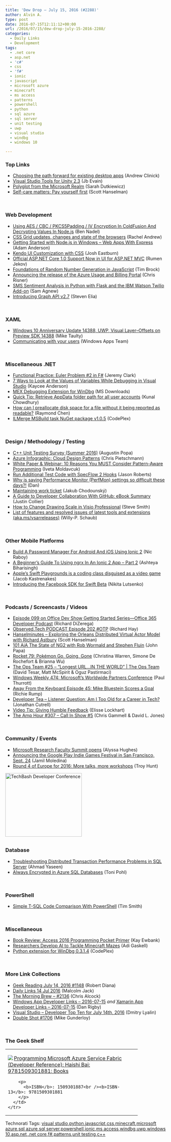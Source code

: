 ```yaml
---
title: 'Dew Drop – July 15, 2016 (#2288)'
author: Alvin A.
type: post
date: 2016-07-15T12:11:12+00:00
url: /2016/07/15/dew-drop-july-15-2016-2288/
categories:
  - Daily Links
  - Development
tags:
  - .net core
  - asp.net
  - 'c#'
  - css
  - 'f#'
  - ionic
  - javascript
  - microsoft azure
  - minecraft
  - ms access
  - patterns
  - powershell
  - python
  - sql azure
  - sql server
  - unit testing
  - uwp
  - visual studio
  - windbg
  - windows 10

---
```

### <a name="top"></a>Top Links

  * <a href="https://blogs.windows.com/buildingapps/2016/07/14/choosing-the-path-forward-for-existing-desktop-apps-4/?WT.mc_id=DX_MVP4025064" target="_blank">Choosing the path forward for existing desktop apps</a> (Andrew Clinick)
  * <a href="https://blogs.msdn.microsoft.com/visualstudio/2016/07/14/visual-studio-tools-for-unity-2-3/" target="_blank">Visual Studio Tools for Unity 2.3</a> (Jb Evain)
  * <a href="http://www.codinggeekette.com/polyglot-from-the-microsoft-realm/" target="_blank">Polyglot from the Microsoft Realm</a> (Sarah Dutkiewicz)
  * <a href="http://feeds.hanselman.com/~/165463990/0/scotthanselman~Selfcare-matters-Pay-yourself-first.aspx" target="_blank">Self-care matters: Pay yourself first</a> (Scott Hanselman)

&nbsp;

### <a name="web"></a>Web Development

  * <a href="http://www.bennadel.com/blog/3121-using-aes-cbc-pkcs5padding-iv-encryption-in-coldfusion-and-decrypting-values-in-node-js.htm" target="_blank">Using AES / CBC / PKCS5Padding / IV Encryption In ColdFusion And Decrypting Values In Node.js</a> (Ben Nadel)
  * <a href="http://www.rachelandrew.co.uk/archives/2016/07/14/css-grid-updates-changes-and-state-of-the-browsers/" target="_blank">CSS Grid updates, changes and state of the browsers</a> (Rachel Andrew)
  * <a href="https://blog.falafel.com/getting-started-node-js-express-handlebars/" target="_blank">Getting Started with Node.js in Windows – Web Apps With Express</a> (Adam Anderson)
  * <a href="https://blog.falafel.com/kendo-ui-customization-css/" target="_blank">Kendo UI Customization with CSS</a> (Josh Eastburn)
  * <a href="http://www.telerik.com/blogs/official-asp.net-core-1-support-now-in-ui-for-aspnet-mvc" target="_blank">Official ASP.NET Core 1.0 Support Now in UI for ASP.NET MVC</a> (Rumen Jekov)
  * <a href="http://www.infragistics.com/community/blogs/tim_brock/archive/2016/07/14/foundations-of-random-number-generation-in-javascript.aspx" target="_blank">Foundations of Random Number Generation in JavaScript</a> (Tim Brock)
  * <a href="https://azure.microsoft.com/blog/announcing-the-release-of-the-azure-usage-and-billing-portal/" target="_blank">Announcing the release of the Azure Usage and Billing Portal</a> (Chris Risner)
  * <a href="https://twilioinc.wpengine.com/2016/07/sms-sentiment-analysis-in-python-with-flask-and-the-ibm-watson-twilio-add-on.html" target="_blank">SMS Sentiment Analysis in Python with Flask and the IBM Watson Twilio Add-on</a> (Sam Agnew)
  * <a href="https://developers.facebook.com/blog/post/2016/07/14/graph-api-v27/" target="_blank">Introducing Graph API v2.7</a> (Steven Elia)

&nbsp;

### <a name="silverlight"></a>XAML

  * <a href="http://feedproxy.google.com/~r/mtaulty/~3/ipMAYVIXNX4/" target="_blank">Windows 10 Anniversary Update 14388, UWP, Visual Layer–Offsets on Preview SDK 14388</a> (Mike Taulty)
  * <a href="https://blogs.windows.com/buildingapps/2016/07/14/communicating-with-your-users-3/?WT.mc_id=DX_MVP4025064" target="_blank">Communicating with your users</a> (Windows Apps Team)

&nbsp;

### <a name="dotnet"></a>Miscellaneous .NET

  * <a href="http://jeremybytes.blogspot.com/2016/07/functional-practice-euler-problem-2-in-f.html" target="_blank">Functional Practice: Euler Problem #2 in F#</a> (Jeremy Clark)
  * <a href="https://blogs.msdn.microsoft.com/visualstudioalm/2016/07/15/7-ways-to-look-at-the-values-of-variables-while-debugging-in-visual-studio/" target="_blank">7 Ways to Look at the Values of Variables While Debugging in Visual Studio</a> (Kaycee Anderson)
  * <a href="http://www.microsoft.com/en-us/download/details.aspx?id=53304&WT.mc_id=DX_MVP4025064" target="_blank">MEX Debugging Extension for WinDbg</a> (MS Downloads)
  * <a href="http://feedproxy.google.com/~r/kunal2383/~3/7yAABl0Qw5o/retrieve-appdata-folder-path.html" target="_blank">Quick Tip: Retrieve AppData folder path for all user accounts</a> (Kunal Chowdhury)
  * <a href="https://blogs.msdn.microsoft.com/oldnewthing/20160714-00/?p=93875" target="_blank">How can I preallocate disk space for a file without it being reported as readable?</a> (Raymond Chen)
  * <a href="http://ilmergemsbuild.codeplex.com/releases/view/624991" target="_blank">ILMerge MSBuild task NuGet package v1.0.5</a> (CodePlex)

&nbsp;

### <a name="design"></a>Design / Methodology / Testing

  * <a href="https://blogs.msdn.microsoft.com/vcblog/2016/07/14/c-unit-testing-survey-summer-2016/" target="_blank">C++ Unit Testing Survey (Summer 2016)</a> (Augustin Popa)
  * <a href="https://buildazure.com/2016/07/15/azure-infographic-cloud-design-patterns/" target="_blank">Azure Infographic: Cloud Design Patterns</a> (Chris Pietschmann)
  * <a href="http://feedproxy.google.com/~r/postsharp/~3/_3Y74tC9Kro/post.aspx" target="_blank">White Paper & Webinar: 10 Reasons You MUST Consider Pattern-Aware Programming</a> (Iveta Moldavcuk)
  * <a href="https://visualstudiomagazine.com/articles/2016/07/01/specflow-2-hooks.aspx" target="_blank">Run Additional Test Code with SpecFlow 2 Hooks</a> (Jason Roberts)
  * <a href="http://www.productiverage.com/why-is-saving-performance-monitor-perfmon-settings-so-difficult-these-days" target="_blank">Why is saving Performance Monitor (PerfMon) settings so difficult these days?!</a> (Dan)
  * <a href="https://chodounsky.net/2016/07/15/maintaining-work-ticket/" target="_blank">Maintaining work ticket</a> (Jakub Chodounský)
  * <a href="https://dzone.com/articles/a-guide-to-developer-collaboration-with-github-ebo?utm_medium=feed&utm_source=feedpress.me&utm_campaign=Feed%3A+dzone" target="_blank">A Guide to Developer Collaboration With GitHub: eBook Summary</a> (Justin Collier)
  * <a href="http://ardalis.com/how-to-change-drawing-scale-in-visio-professional" target="_blank">How to Change Drawing Scale in Visio Professional</a> (Steve Smith)
  * <a href="https://blogs.msdn.microsoft.com/visualstudioalmrangers/2016/07/15/list-of-features-and-resolved-issues-of-latest-tools-and-extensions/" target="_blank">List of features and resolved issues of latest tools and extensions (aka.ms/vsarreleases)</a> (Willy-P. Schaub)

&nbsp;

### <a name="mobile"></a>Other Mobile Platforms

  * <a href="https://www.thepolyglotdeveloper.com/2016/07/build-a-password-manager-for-android-and-ios-using-ionic-2/" target="_blank">Build A Password Manager For Android And iOS Using Ionic 2</a> (Nic Raboy)
  * <a href="http://gonehybrid.com/a-beginners-guide-to-using-ngrx-in-an-ionic-2-app-part-2/" target="_blank">A Beginner&#8217;s Guide To Using ngrx In An Ionic 2 App &#8211; Part 2</a> (Ashteya Biharisingh)
  * <a href="http://www.theverge.com/2016/7/14/12181098/apples-swift-playgrounds-is-a-coding-class-disguised-as-a-video-game" target="_blank">Apple&#8217;s Swift Playgrounds is a coding class disguised as a video game</a> (Jacob Kastrenakes)
  * <a href="https://developers.facebook.com/blog/post/2016/07/14/swift-sdk-beta/" target="_blank">Introducing the Facebook SDK for Swift Beta</a> (Nikita Lutsenko)

&nbsp;

### <a name="podcasts"></a>Podcasts / Screencasts / Videos

  * <a href="http://blogs.office.com/2016/07/14/episode-099-on-office-dev-show-getting-started-series-office-365-developer-podcast/" target="_blank">Episode 099 on Office Dev Show Getting Started Series—Office 365 Developer Podcast</a> (Richard DiZerega)
  * <a href="http://www.windowsobserver.com/2016/07/14/observed-tech-podcast-episode-202-otp/" target="_blank">Observed.Tech PODCAST Episode 202 #OTP</a> (Richard Hay)
  * <a href="http://www.hanselminutes.com/default.aspx?ShowID=18523" target="_blank">Hanselminutes &#8211; Exploring the Orleans Distributed Virtual Actor Model with Richard Astbury</a> (Scott Hanselman)
  * <a href="https://devchat.tv/adv-in-angular/101-aia-the-state-of-ng2-with-rob-wormald-and-stephen-fluin" target="_blank">101 AiA The State of NG2 with Rob Wormald and Stephen Fluin</a> (John Papa)
  * <a href="http://relay.fm/rocket/79" target="_blank">Rocket 79: Pokémon Go, Going, Gone</a> (Christina Warren, Simone De Rochefort & Brianna Wu)
  * <a href="https://channel9.msdn.com/Shows/The-Ops-Team/The-Ops-Team-25-Longest-URL-IN-THE-WORLD?WT.mc_id=DX_MVP4025064" target="_blank">The Ops Team #25 &#8211; &#8220;Longest URL&#8230;IN THE WORLD&#8221; | The Ops Team</a> (David Tesar, Matt McSpirit & Oguz Pastirmaci)
  * <a href="https://www.thurrott.com/podcasts/72854/windows-weekly-474-microsofts-worldwide-partners-conference" target="_blank">Windows Weekly 474: Microsoft’s Worldwide Partners Conference</a> (Paul Thurrott)
  * <a href="http://awayfromthekeyboard.com/2016/07/14/mike-bluestein-scores-a-goal/" target="_blank">Away From the Keyboard Episode 45: Mike Bluestein Scores a Goal</a> (Richie Rump)
  * <a href="http://feedproxy.google.com/~r/DeveloperTea/~3/LvQTV4--_YQ/42423-listener-question-am-i-too-old-for-a-career-in-tech" target="_blank">Developer Tea &#8211; Listener Question: Am I Too Old for a Career in Tech?</a> (Jonathan Cutrell)
  * <a href="http://www.radicalcandor.com/blog/video-tip-giving-humble-feedback/" target="_blank">Video Tip: Giving Humble Feedback</a> (Elisse Lockhart)
  * <a href="http://feedproxy.google.com/~r/TheAmpHour/~3/fPuYyefFAE4/" target="_blank">The Amp Hour #307 – Call In Show #5</a> (Chris Gammell & David L. Jones)

&nbsp;

### <a name="events"></a>Community / Events

  * <a href="https://www.microsoft.com/en-us/research/microsoft-research-faculty-summit-opens/" target="_blank">Microsoft Research Faculty Summit opens</a> (Alyssa Hughes)
  * <a href="http://feedproxy.google.com/~r/blogspot/hsDu/~3/eUTNk5svRPA/google-play-indie-games-festival.html" target="_blank">Announcing the Google Play Indie Games Festival in San Francisco, Sept. 24</a> (Jamil Moledina)
  * <a href="http://feedproxy.google.com/~r/TroyHunt/~3/eHkcbHWJ27M/" target="_blank">Round 4 of Europe for 2016: More talks, more workshops</a> (Troy Hunt)

<a href="http://www.techbash.com/" target="_blank"><img loading="lazy" decoding="async" title="TechBash Developer Conference" style="border-top: 0px; border-right: 0px; background-image: none; border-bottom: 0px; padding-top: 0px; padding-left: 0px; border-left: 0px; margin: 0px 0px 10px; padding-right: 0px" border="0" alt="TechBash Developer Conference" src="/wp-content/uploads/2016/07/QuickAd-v2.png" width="240" height="200" /></a>

### <a name="sql"></a>Database

  * <a href="http://feedproxy.google.com/~r/MSSQLTips-LatestSqlServerTips/~3/I0iICiZZET0/tip.asp" target="_blank">Troubleshooting Distributed Transaction Performance Problems in SQL Server</a> (Ahmad Yaseen)
  * <a href="http://feedproxy.google.com/~r/blogatworkat/~3/2Y_-TIu5mDQ/post.aspx" target="_blank">Always Encrypted in Azure SQL Databases</a> (Toni Pohl)

&nbsp;

### <a name="ps"></a>PowerShell

  * <a href="http://feedproxy.google.com/~r/MSSQLTips-LatestSqlServerTips/~3/K7jGyPJGjO0/tip.asp" target="_blank">Simple T-SQL Code Comparison With PowerShell</a> (Tim Smith)

&nbsp;

### <a name="misc"></a>Miscellaneous

  * <a href="http://www.i-programmer.info/bookreviews/124-applications/9908-access-2016-programming-pocket-primer.html" target="_blank">Book Review: Access 2016 Programming Pocket Primer</a> (Kay Ewbank)
  * <a href="https://dzone.com/articles/researchers-develop-ais-to-tackle-minecraft-mazes?utm_medium=feed&utm_source=feedpress.me&utm_campaign=Feed%3A+dzone" target="_blank">Researchers Develop AI to Tackle Minecraft Mazes</a> (Adi Gaskell)
  * <a href="http://pykd.codeplex.com/releases/view/624990" target="_blank">Python extension for WinDbg 0.3.1.4</a> (CodePlex)

&nbsp;

### <a name="links"></a>More Link Collections

  * <a href="http://feeds.regulargeek.com/~r/RegularGeek/~3/FcXO_oegs7A/" target="_blank">Geek Reading July 14, 2016 #1148</a> (Robert Diana)
  * <a href="http://feedproxy.google.com/~r/parsimonyjax/~3/6GHPjC5qQvU/daily-links-14-jul-2016.html" target="_blank">Daily Links 14 Jul 2016</a> (Malcolm Jack)
  * <a href="http://feedproxy.google.com/~r/ReflectivePerspective/~3/as6cEH8heus/" target="_blank">The Morning Brew – #2136</a> (Chris Alcock)
  * <a href="http://windowsappdev.com/2016/07/windows-app-developer-links-2016-07-15/" target="_blank">Windows App Developer Links &#8211; 2016-07-15</a> _and_ <a href="http://allaboutxamarin.com/2016/07/xamarin-app-developer-links-2016-07-15/" target="_blank">Xamarin App Developer Links &#8211; 2016-07-15</a> (Dan Rigby)
  * <a href="http://www.lyalin.com/2016/07/14/visual-studio-developer-top-ten-for-july-14th-2016/" target="_blank">Visual Studio – Developer Top Ten for July 14th, 2016</a> (Dmitry Lyalin)
  * <a href="http://afreshcup.com/home/2016/7/15/double-shot-1706.html" target="_blank">Double Shot #1706</a> (Mike Gunderloy)

&nbsp;

### <a name="shelf"></a>The Geek Shelf

<div id="scid:7dc1bd33-94bd-46fd-a20b-0131235bcd47:79f7fc39-31e9-4a9a-8e06-9f44a5a20bb0" class="wlWriterEditableSmartContent" style="float: none; padding-bottom: 0px; padding-top: 0px; padding-left: 0px; margin: 0px; display: inline; padding-right: 0px">
  <table cellspacing="0" cellpadding="2" width="400" border="0" unselectable="on">
    <tr>
      <td valign="top" width="400">
        <p>
          <a title="Programming Microsoft Azure Service Fabric (Developer Reference): Haishi Bai: 9781509301881: Books" href="http://www.amazon.com/exec/obidos/ASIN/1509301887/amavin-20"><img data-recalc-dims="1" decoding="async" src="https://i0.wp.com/images.amazon.com/images/P/1509301887.01.MZZZZZZZ.jpg?w=660" border="0" align="left" style="float:left" />Programming Microsoft Azure Service Fabric (Developer Reference): Haishi Bai: 9781509301881: Books</a>
        </p>
        
        <p>
          <b>ISBN</b>: 1509301887<br /><b>ISBN-13</b>: 9781509301881
        </p>
      </td>
    </tr>
  </table>
</div>

<div id="scid:0767317B-992E-4b12-91E0-4F059A8CECA8:a1c9427b-a610-4949-9638-b236c02e4110" class="wlWriterEditableSmartContent" style="float: none; padding-bottom: 0px; padding-top: 0px; padding-left: 0px; margin: 0px; display: inline; padding-right: 0px">
  Technorati Tags: <a href="http://technorati.com/tags/visual+studio" rel="tag">visual studio</a>,<a href="http://technorati.com/tags/python" rel="tag">python</a>,<a href="http://technorati.com/tags/javascript" rel="tag">javascript</a>,<a href="http://technorati.com/tags/css" rel="tag">css</a>,<a href="http://technorati.com/tags/minecraft" rel="tag">minecraft</a>,<a href="http://technorati.com/tags/microsoft+azure" rel="tag">microsoft azure</a>,<a href="http://technorati.com/tags/sql+azure" rel="tag">sql azure</a>,<a href="http://technorati.com/tags/sql+server" rel="tag">sql server</a>,<a href="http://technorati.com/tags/powershell" rel="tag">powershell</a>,<a href="http://technorati.com/tags/ionic" rel="tag">ionic</a>,<a href="http://technorati.com/tags/ms+access" rel="tag">ms access</a>,<a href="http://technorati.com/tags/windbg" rel="tag">windbg</a>,<a href="http://technorati.com/tags/uwp" rel="tag">uwp</a>,<a href="http://technorati.com/tags/windows+10" rel="tag">windows 10</a>,<a href="http://technorati.com/tags/asp.net" rel="tag">asp.net</a>,<a href="http://technorati.com/tags/.net+core" rel="tag">.net core</a>,<a href="http://technorati.com/tags/f%23" rel="tag">f#</a>,<a href="http://technorati.com/tags/patterns" rel="tag">patterns</a>,<a href="http://technorati.com/tags/unit+testing" rel="tag">unit testing</a>,<a href="http://technorati.com/tags/c%2b%2b" rel="tag">c++</a>
</div>
